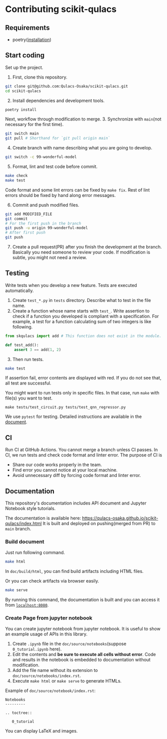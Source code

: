 # Contributing scikit-qulacs

## Requirements
- poetry([installation](https://python-poetry.org/docs/#installation))

## Start coding
Set up the project.
1. First, clone this repository.
```bash
git clone git@github.com:Qulacs-Osaka/scikit-qulacs.git
cd scikit-qulacs
```

2. Install dependencies and development tools.
```bash
poetry install
```

Next, workflow through modification to merge.
3. Synchronize with `main`(not necessary for the first time).
```bash
git switch main
git pull # Shorthand for `git pull origin main`
```

4. Create branch with name describing what you are going to develop.
```bash
git switch -c 99-wonderful-model
```

5. Format, lint and test code before commit.
```bash
make check
make test
```

Code format and some lint errors can be fixed by `make fix`.
Rest of lint errors should be fixed by hand along error messages.

6. Commit and push modified files.
```bash
git add MODIFIED_FILE
git commit
# For the first push in the branch
git push -u origin 99-wonderful-model
# After first push
git push
```

7. Create a pull request(PR) after you finish the development at the branch. Basically you need someone to review your code. If modification is subtle, you might not need a review.

## Testing
Write tests when you develop a new feature. Tests are executed automatically.

1. Create `test_*.py` in `tests` directory. Describe what to test in the file name.
2. Create a function whose name starts with `test_`. Write assertion to check if a function you developed is compliant with a specification. For example, a test for a function calculating sum of two integers is like following.
```python
from skqulacs import add # This function does not exist in the module.

def test_add():
    assert 3 == add(1, 2)
```

3. Then run tests.
```bash
make test
```
If assertion fail, error contents are displayed with red. If you do not see that, all test are successful.

You might want to run tests only in specific files.
In that case, run `make` with file(s) you want to test.
```
make tests/test_circuit.py tests/test_qnn_regressor.py
```

We use `pytest` for testing. Detailed instructions are available in the [document](https://docs.pytest.org/en/6.2.x/).

## CI
Run CI at GitHub Actions. You cannot merge a branch unless CI passes.
In CI, we run tests and check code format and linter error.
The purpose of CI is
* Share our code works properly in the team.
* Find error you cannot notice at your local machine.
* Avoid unnecessary diff by forcing code format and linter error.

## Documentation
This repository's documentation includes API document and Jupyter Notebook style tutorials.

The documentation is available here: https://qulacs-osaka.github.io/scikit-qulacs/index.html
It is built and deployed on pushing(merged from PR) to `main` branch.

### Build document
Just run following command.
```bash
make html
```

In `doc/build/html`, you can find build artifacts including HTML files.

Or you can check artifacts via browser easily.
```bash
make serve
```
By running this command, the documentation is built and you can access it from [`localhost:8080`](http://localhost:8000/).


### Create Page from jupyter notebook
You can create jupyter notebook from jupyter notebook.
It is useful to show an example usage of APIs in this library.
1. Create `.ipynb` file in the `doc/source/notebooks`(suppose `0_tutorial.ipynb` here).
2. Edit the contents and **be sure to execute all cells without error**. Code and results in the notebook is embedded to documentation without modification.
3. Add the file name without its extension to `doc/source/notebooks/index.rst`.
4. Execute `make html` or `make serve` to generate HTMLs.

Example of `doc/source/notebook/index.rst`:
```
Notebooks
---------

.. toctree::

   0_tutorial
```

You can display LaTeX and images.
